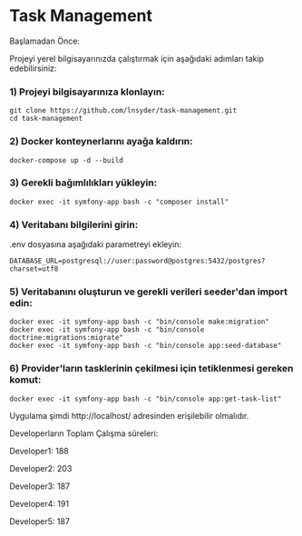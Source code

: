 # Task Management

Başlamadan Önce:

Projeyi yerel bilgisayarınızda çalıştırmak için aşağıdaki adımları takip edebilirsiniz:

### 1) Projeyi bilgisayarınıza klonlayın:
```
git clone https://github.com/lnsyder/task-management.git
cd task-management
```
### 2) Docker konteynerlarını ayağa kaldırın:
```
docker-compose up -d --build
```
### 3) Gerekli bağımlılıkları yükleyin:
```
docker exec -it symfony-app bash -c "composer install"
```
### 4) Veritabanı bilgilerini girin:
.env dosyasına aşağıdaki parametreyi ekleyin:
```
DATABASE_URL=postgresql://user:password@postgres:5432/postgres?charset=utf8
```
### 5) Veritabanını oluşturun ve gerekli verileri seeder'dan import edin:
```
docker exec -it symfony-app bash -c "bin/console make:migration"
docker exec -it symfony-app bash -c "bin/console doctrine:migrations:migrate"
docker exec -it symfony-app bash -c "bin/console app:seed-database"
```

### 6) Provider'ların tasklerinin çekilmesi için tetiklenmesi gereken komut:
```
docker exec -it symfony-app bash -c "bin/console app:get-task-list"
```

Uygulama şimdi http://localhost/ adresinden erişilebilir olmalıdır.

Developerların Toplam Çalışma süreleri:

Developer1: 188

Developer2: 203

Developer3: 187

Developer4: 191

Developer5: 187


